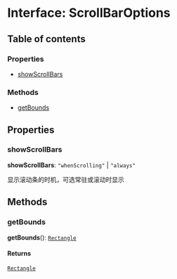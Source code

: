 # Interface: ScrollBarOptions

## Table of contents

### Properties

* [showScrollBars](/auto-docs/editor/interfaces/ScrollBarOptions.md#showscrollbars)

### Methods

* [getBounds](/auto-docs/editor/interfaces/ScrollBarOptions.md#getbounds)

## Properties

### showScrollBars

**showScrollBars**: `"whenScrolling"` | `"always"`

显示滚动条的时机，可选常驻或滚动时显示

## Methods

### getBounds

**getBounds**(): [`Rectangle`](/auto-docs/editor/classes/Rectangle-1.md)

#### Returns

[`Rectangle`](/auto-docs/editor/classes/Rectangle-1.md)
